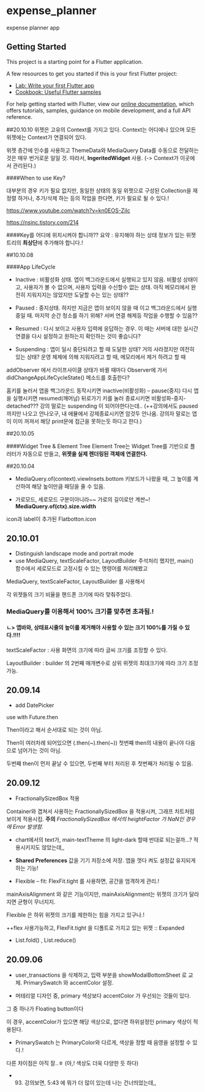 # expense_planner

expense planner app

## Getting Started

This project is a starting point for a Flutter application.

A few resources to get you started if this is your first Flutter project:

- [Lab: Write your first Flutter app](https://flutter.dev/docs/get-started/codelab)
- [Cookbook: Useful Flutter samples](https://flutter.dev/docs/cookbook)

For help getting started with Flutter, view our
[online documentation](https://flutter.dev/docs), which offers tutorials,
samples, guidance on mobile development, and a full API reference.

##20.10.10
위젯은 고유의 Context를 가지고 있다. Context는 어디에나 있으며 모든 위젯에는 Context가 연결되어 있다.

위젯 층간에 인수를 사용하고 ThemeData와 MediaQuery Data를 수동으로 전달하는 것은 매우 번거로운 일일 것.
따라서, **IngeritedWidget** 사용. (-> Context가 이곳에서 관리된다.)


####When to use Key?

대부분의 경우 키가 필요 없지만,
동일한 상태의 동일 위젯으로 구성된 Collection을 재정렬 하거나, 추가/삭제 하는 등의 작업을 한다면, 키가 필요로 될 수 있다.!

<https://www.youtube.com/watch?v=kn0EOS-ZiIc>

<https://nsinc.tistory.com/214>

####Key를 어디에 위치시켜야 합니까??
요약 : 유지해야 하는 상태 정보가 있는 위젯 트리의 **최상단**에 추가해야 합니다.!

##10.10.08

####App LifeCycle

- Inactive : 비활성화 상태.
앱이 백그라운드에서 실행되고 있지 않음. 비활성 상태이고, 사용자가 볼 수 없으며, 사용자 입력을 수신할수 없는 상태.
아직 메모리에서 완전히 지워지지는 않았지만 도달할 수는 있는 상태??

- Paused : 중지상태.
하지만 지금은 앱이 보이지 않을 때 이고 백그라운드에서 실행중일 때.
마지막 순간 청소를 하기 위해? 서버 연결 해제등 작업을 수행할 수 있음??

- Resumed : 다시 보이고 사용자 입력에 응답하는 경우.
이 때는 서버에 대한 실시간 연결을 다시 설정하고 원하는지 확인하는 것이 좋습니다?

- Suspending : 앱이 일시 중단되려고 할 때 도달한 상태? 거의 사라졌지만 여전히 있는 상태?
운영 체제에 의해 지워지려고 할 때, 메모리에서 제거 하려고 할 때

addObserver 에서 라이프사이클 상태가 바뀔 때마다 Observer에 가서
didChangeAppLifeCycleState()  메소드를 호출한다?

홈키를 눌러서 앱을 백그라운드 동작시키면 inactive(비활성화) – pause(중지)
다시 앱을 실행시키면 resumed(깨어남)
뒤로가기 키를 눌러 종료시키면 비활성화-중지-detached???
강의 말로는 suspending 이 되어야한다는데..
(++강의에서도 paused까지만 나오고 안나오구, 내 에뮬에서 강제종료시키면 암것두 안나옴.
강의자 말로는 앱이 이미 꺼져서 해당 print문에 접근을 못하는듯 하다고 한다.)

##20.10.05

####Widget Tree & Element Tree
Element Tree는 Widget Tree를 기반으로 플러터가 자동으로 만들고, **위젯을 실제 렌더링된 객체에 연결한다.**

##20.10.04

- MediaQuery.of(context).viewInsets.bottom
키보드가 나왔을 때, 그 높이를 계산하여 해당 높이만큼 패딩을 줄 수 있음.

- 가로모드, 세로모드 구분이아니라~~ 가로의 길이로만 계싼~!  **MediaQuery.of(ctx).size.width**

icon과 label이 추가된 Flatbotton.icon

## 20.10.01
- Distinguish landscape mode and portrait mode
- use MediaQuery, textScaleFactor, LayoutBuilder
주석처리 했지만, main() 함수에서 세로모드로 고정시킬 수 있는 명령어를 처리해봤고

MediaQuery, textScaleFactor, LayoutBuilder 를 사용해서

각 위젯들의 크기 비율을 핸드폰 크기에 따라 맞춰주었다.

### **MediaQuery를 이용해서 100% 크기를 맞추면 초과됨.!**

####  ㄴ> 앱바와, 상태표시줄의 높이를 제거해야 사용할 수 있는 크기 100%를 가질 수 있다.!!!!

textScaleFactor : 사용 화면의 크기에 따라 글씨 크기를 조정할 수 있다.

LayoutBuilder : builder 의 2번째 매개변수로 상위 위젯의 최대크기에 따라 크기 조정 가능.

## 20.09.14
- add DatePicker

use with Future.then

Then이라고 해서 순서대로 되는 것이 아님.

Then이 여러차례 되어있으면 (.then(~).then(~)) 첫번쨰 then의 내용이 끝나야 다음으로 넘어가는 것이 아님.

두번째 then이 먼저 끝날 수 있으면, 두번째 부터 처리된 후 첫번째가 처리될 수 있음.


## 20.09.12
- FractionallySizedBox 적용

Container와 겹쳐서 사용하는 FractionallySizedBox 을 적용시켜, 그래프 차트처럼 보이게 적용시킴.
**주의** _FractionallySizedBox 에서의 heightFactor 가 NaN인 경우에 Error 발생함._

- chart에서의 text가, main-textTheme 의 light-dark 할때 반대로 되는걸까...? 적용시키지도 않았는데,,

- **Shared Preferences** 값을 기기 저장소에 저장. 앱을 껏다 켜도 설정값 유지되게 하는 기능!

- Flexible – fit: FlexFit.tight 를 사용하면, 공간을 엄격하게 관리.!

mainAxisAlignment 와 같은 기능이지만, mainAxisAlignment는 위젯의 크기가 달라지면 균형이 무너지지.

Flexible 은 하위 위젯의 크기를 제한하는 힘을 가지고 있구나.!

++flex 사용가능하고, FlexFit.tight 을 디폴트로 가지고 있는 위젯 :: Expanded


- List.fold() , List.reduce()

## 20.09.06
- user_transactions 을 삭제하고,
입력 부분을 showModalBottomSheet 로 교체.
PrimarySwatch 와 accentColor 설정.

- 머테리얼 디자인 중, primary 색상보다 accentColor 가 우선되는 것들이 있다.

그 중 하나가 Floating button이다

이 경우, accentColor가 있으면 해당 색상으로, 없다면 하위설정인 primary 색상이 적용된다.

- PrimarySwatch 는 PrimaryColor와 다르게, 색상을 정할 때 음영을 설정할 수 있다.!

다른 차이점은 아직 잘..ㅎ  (아,! 색상도 더욱 다양한 듯 하다)

- 93. 강의보면, 5:43 에 뭐가 더 많이 있는데 나는 건너띄었는데,,

